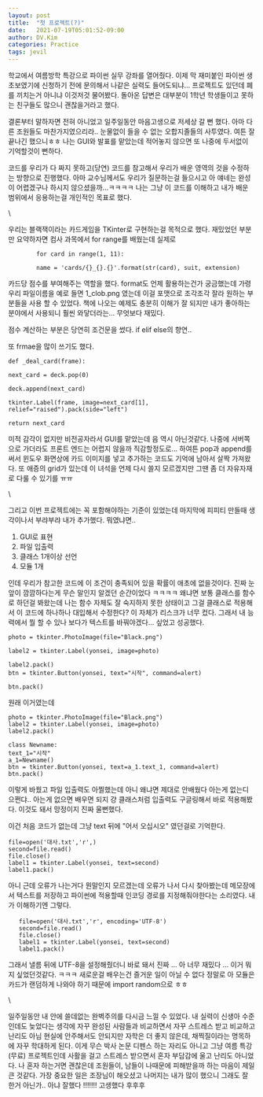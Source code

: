```yaml
---
layout: post
title:  "첫 프로젝트(?)"
date:   2021-07-19T05:01:52-09:00
author: DV.Kim
categories: Practice
tags: jevil
---
```

학교에서 여름방학 특강으로 파이썬 실무 강좌를 열어줬다. 
이제 막 재미붙인 파이썬 생초보였기에 신청하기 전에 문의해서 나같은 실력도 들어도되냐...
프로젝트도 있던데 폐를 끼치는거 아니냐 이것저것 물어봤다. 
돌아온 답변은 대부분이 1학년 학생들이고 못하는 친구들도 많으니 괜찮을거라고 했다. 

결론부터 말하자면 전혀 아니었고 일주일동안 마음고생으로 저세상 갈 뻔 했다. 아마 다른 조원들도 마찬가지였으리라..
눈물없이 들을 수 없는 오합지졸들의 사투였다. 여튼 잘 끝나긴 했으니ㅎㅎ 
나는 GUI와 발표를 맡았는데 적어놓지 않으면 또 나중에 두서없이 기억할것이 뻔하다.

코드를 우리가 다 짜지 못하고(당연) 코드를 참고해서 우리가 배운 영역의 것을 수정하는 방향으로 진행했다. 
아마 교수님께서도 우리가 질문하는걸 들으시고 아 얘네는 완성이 어렵겠구나 하시지 않으셨을까...ㅋㅋㅋㅋ
나는 그냥 이 코드를 이해하고 내가 배운 범위에서 응용하는걸 개인적인 목표로 했다. 

\

우리는 블랙잭이라는 카드게임을 TKinter로 구현하는걸 목적으로 했다. 
재밌었던 부분만 요약하자면 컴사 과목에서 for range를 배웠는데 실제로 

            for card in range(1, 11):

            name = 'cards/{}_{}.{}'.format(str(card), suit, extension)

  
            
카드당 점수를 부여해주는 역할을 했다. format도 언제 활용하는건가 궁금했는데 
가령 우리 파일이름을 예로 들면 1_clob.png 였는데 이걸 포맷으로 조각조각 잘라 원하는 부분들을 사용 할 수 있었다. 
책에 나오는 예제도 충분히 이해가 잘 되지만 내가 좋아하는 분야에서 사용되니 훨씬 와닿더라는... 무엇보다 재밌다.

점수 계산하는 부분은 당연히 조건문을 썼다. if elif else의 향연..

또 frmae을 많이 쓰기도 했다. 

    def _deal_card(frame):

    next_card = deck.pop(0) 

    deck.append(next_card)
   
    tkinter.Label(frame, image=next_card[1], relief="raised").pack(side="left")    

    return next_card
    
미적 감각이 없지만 비전공자라서 GUI를 맡았는데 음 역시 아닌것같다. 
나중에 서버쪽으로 가더라도 프론트 엔드는 어렵지 않을까 직감할정도로... 
하여튼 pop과 append를 써서 윈도우 화면상에 카드 이미지를 넣고 추가하는 코드도 기억에 남아서 살짝 가져왔다. 
또 애증의 grid가 있는데 이 녀석을 언제 다시 쓸지 모르겠지만 그땐 좀 더 자유자재로 다룰 수 있기를 ㅠㅠ

\

그리고 이번 프로젝트에는 꼭 포함해야하는 기준이 있었는데 마지막에 피피티 만들때 생각이나서 부랴부랴 내가 추가했다. 
뭐였냐면..
1. GUI로 표현
2. 파일 입출력
3. 클래스 1개이상 선언
4. 모듈 1개

인데 우리가 참고한 코드에 이 조건이 충족되어 있을 확률이 애초에 없을것이다. 
진짜 눈앞이 깜깜하다는게 무슨 말인지 알겠던 순간이었다 ㅋㅋㅋㅋ 
왜냐면 보통 클래스를 함수로 하던걸 봐왔는데 나는 함수 자체도 잘 숙지하지 못한 상태이고 그걸 클래스로 적용해서 
이 코드에 하나하나 대입해서 수정한다? 이 자체가 리스크가 너무 컸다. 그래서 내 능력에서 뭘 할 수 있나 보다가
텍스트를 바꿔야겠다... 싶었고 성공했다. 

	photo = tkinter.PhotoImage(file="Black.png")

	label2 = tkinter.Label(yonsei, image=photo)

	label2.pack()
	btn = tkinter.Button(yonsei, text="시작", command=alert)

	btn.pack()
    
원래 이거였는데 
	
    photo = tkinter.PhotoImage(file="Black.png")
	label2 = tkinter.Label(yonsei, image=photo)
	label2.pack()

	class Newname:
    text_1="시작"
	a_1=Newname()
	btn = tkinter.Button(yonsei, text=a_1.text_1, command=alert)
	btn.pack()
 이렇게 바꿨고 파일 입출력도 아찔했는데 아니 왜냐면 제대로 안배웠다 아는게 없는디 으쩐댜..
 아는게 없으면 배우면 되지 걍 클래스처럼 입출력도 구글링해서 바로 적용해봤다. 
이것도 돼서 망정이지 진짜 울뻔했다. 

이건 처음 코드가 없는데 그냥 text 뒤에 "어서 오십시오" 였던걸로 기억한다. 

    file=open('대사.txt','r',)
    second=file.read()
    file.close()
    label1 = tkinter.Label(yonsei, text=second)
    label1.pack()
    
아니 근데 오류가 나는거다 뭔말인지 모르겠는데 오류가 나서 다시 찾아봤는데 메모장에서 텍스트를 저장하고 
파이썬에 적용할때 인코딩 경로를 지정해줘야한다는 소리였다. 내가 이해하기엔 그렇다. 
   
       file=open('대사.txt','r', encoding='UTF-8')
       second=file.read()
       file.close()
       label1 = tkinter.Label(yonsei, text=second)
       label1.pack()

그래서 낼름 뒤에 UTF-8을 설정해줬더니 바로 돼서 진짜 ... 아 너무 재밌다 ... 이거 뭐지 싶었던것같다. ㅋㅋㅋ
새로운걸 배우는건 즐거운 일이 아닐 수 없다 정말로
아 모듈은 카드가 랜덤하게 나와야 하기 때문에 import random으로 ㅎㅎ

\

일주일동안 내 안에 쓸데없는 완벽주의를 다시금 느낄 수 있었다. 내 실력이 신생아 수준인데도 늦었다는 생각에 자꾸 완성된 사람들과
비교하면서 자꾸 스트레스 받고 비교하고 난리도 아님 현실에 안주해서도 안되지만 자학은 더 좋지 않은데, 채찍질이라는 명목하에
자꾸 학대하게 된다. 이게 무슨 박사 논문 디펜스 하는 자리도 아니고 그냥 여름 특강(무료) 프로젝트인데 사활을 걸고 스트레스 받으면서
혼자 부담감에 울고 난리도 아니었다. 나 혼자 하는거면 괜찮은데 조원들이, 남들이 나때문에 피해받을까 하는 마음이 제일 큰 것같다. 
가장 중요한 일은 조장님이 해오셨고 나머지는 내가 많이 했으니 그래도 잘 한거 아닌가.. 아냐 잘했다 !!!!!!! 고생했다 후후후


